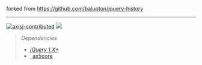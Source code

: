 forked from https://github.com/balupton/jquery-history

- - -

[![axisj-contributed](https://img.shields.io/badge/AXISJ.com-Contributed-green.svg)](https://github.com/axisj)
![](https://img.shields.io/badge/Seowoo-Mondo&Thomas-red.svg)

> *Dependencies*
> * _[jQuery 1.X+](http://jquery.com/)_
> * _[ax5core](http://ax5.io)


